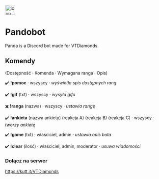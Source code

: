 <img src="https://i.imgur.com/oPklqrq.png" alt="icon" style="width: 32px;"/>

# Pandobot
Panda is a Discord bot made for VTDiamonds.

## Komendy
(Dostępność · Komenda · Wymagana ranga · Opis)

✔️ **!pomoc** · wszyscy · _wyświetla spis dostępnych rang_

✔️ **!gif** (txt) · wszyscy · _wysyła gifa_

✖️ **!ranga** (nazwa) · wszyscy · _ustawia rangę_

✔️ **!ankieta** (nazwa ankiety) (reakcja A) (reakcja B) (reakcja C) · wszyscy · _tworzy ankietę_

✔️ **!game** (txt) · właściciel, admin · _ustawia opis bota_

✔️ **!clear** (ilość) · właściciel, admin, moderator · _usuwa wiadomości_

### Dołącz na serwer
https://kutt.it/VTDiamonds
